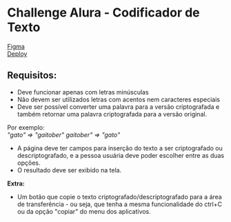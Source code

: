 # Challenge Alura - Codificador de Texto


<a href="https://www.figma.com/file/tvFEYhVfZTjdJ5P24RGV21/Alura-Challenge---Desafio-1---L%C3%B3gica?type=design&node-id=0-1&t=AvJrscFV9dlLILUc-0">Figma</a><br>
<a href="https://mikedsousa.github.io/codificador-alura/">Deploy</a>

<h2><strong>Requisitos:</strong></h2>

<ul>
    <li>Deve funcionar apenas com letras minúsculas
    <li>Não devem ser utilizados letras com acentos nem caracteres especiais
    <li>Deve ser possível converter uma palavra para a versão criptografada e também retornar uma palavra criptografada para a versão original.
</ul>

Por exemplo: <br>
<em>
"gato" => "gaitober"
gaitober" => "gato"
</em>

<ul>
    <li>A página deve ter campos para inserção do texto a ser criptografado ou descriptografado, e a pessoa usuária deve poder escolher entre as duas opções.
    <li>O resultado deve ser exibido na tela.
</ul>

<strong>Extra:</strong>
<ul>
    <li>Um botão que copie o texto criptografado/descriptografado para a área de transferência - ou seja, que tenha a mesma funcionalidade do ctrl+C ou da opção "copiar" do menu dos aplicativos.
</ul>